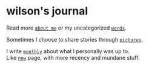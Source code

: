 # wilson's journal

Read more [`about me`](/about) or my uncategorized [`words`](/w).

Sometimes I choose to share stories through [`pictures`](/p).

I write [`monthly`](/m) about what I personally was up to.    
Like [`now`](/now) page, with more recency and mundane stuff.
